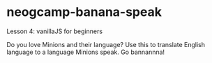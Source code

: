 # neogcamp-banana-speak
Lesson 4: vanillaJS for beginners

Do you love Minions and their language? Use this to translate English language to a language Minions speak. Go bannannna! 
